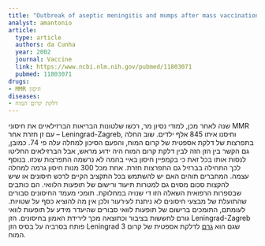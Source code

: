 ```yaml
---
title: "Outbreak of aseptic meningitis and mumps after mass vaccination with MMR vaccine using the Leningrad-Zagreb mumps strain"
analyst: amantonio
article:
  type: article
  authors: da Cunha
  year: 2002
  journal: Vaccine
  link: https://www.ncbi.nlm.nih.gov/pubmed/11803071
  pubmed: 11803071
drugs:
- MMR חיסון
diseases:
- דלקת קרום המוח
---
```


שנה לאחר מכן, למודי נסיון מר, רכשו שלטונות הבריאות הברזילאיים את חיסוני MMR עם זן חזרת אחר – Leningrad-Zagreb, וחיסנו איתו 845 אלף ילדים. שוב החלה בתפרצות של דלקת אספטית של קרום המוח, והפעם הסיכון למחלה עלה פי 74. כמובן, גם הקשר בין הזן הזה לבין דלקת קרום המוח היה ידוע מראש, אבל הברזילאים החליטו לנסות אותו בכל זאת כי בקמפיין חיסון באיי בהמה לא נרשמה התפרצות שכזו.
בנוסף לכך התחילה בברזיל גם התפרצות חזרת. אחת מכל 300 מנות חיסון גרמה למחלה עצמה.
המחברים תוהים האם יש להשתמש בכל התקציב הקיים לרכש חיסונים או שיש להקצות סכום מסוים גם למטרות תיעוד ורישום של תופעות הלוואי. הם כותבים שבספרות הרפואית השאלה הזו די שנויה במחלוקת. תומכי מעמד החיסונים סבורים שהתועלת של מבצעי חיסונים לא ניתנת לעירעור ולכן אין מה להוציא כסף על שטויות. לעומתם, התומכים ברישום של תופעות לוואי סבורים שהיעדר מידע על תופעות לוואי גורם לחששות בציבור וכתוצאה מכך לירידת האמון בחיסונים.
הזן Leningrad-Zagreb פותח בסרביה על בסיס הזן Leningrad 3 שגם הוא [גרם](https://www.ncbi.nlm.nih.gov/pubmed/2726323) לדלקת אספטית של קרום המוח.
